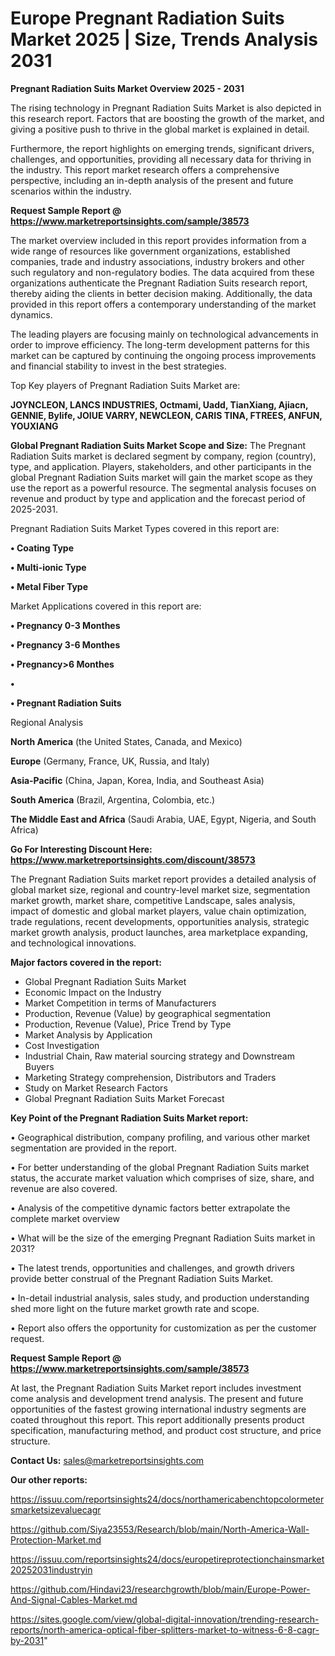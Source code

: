 # Europe Pregnant Radiation Suits Market 2025 | Size, Trends Analysis 2031

<Strong> Pregnant Radiation Suits Market Overview 2025 - 2031</strong>

The rising technology in Pregnant Radiation Suits Market is also depicted in this research report. Factors that are boosting the growth of the market, and giving a positive push to thrive in the global market is explained in detail.

Furthermore, the report highlights on emerging trends, significant drivers, challenges, and opportunities, providing all necessary data for thriving in the industry. This report market research offers a comprehensive perspective, including an in-depth analysis of the present and future scenarios within the industry.

<strong>Request Sample Report @ <a href=https://www.marketreportsinsights.com/sample/38573>https://www.marketreportsinsights.com/sample/38573</a></strong>

The market overview included in this report provides information from a wide range of resources like government organizations, established companies, trade and industry associations, industry brokers and other such regulatory and non-regulatory bodies. The data acquired from these organizations authenticate the Pregnant Radiation Suits research report, thereby aiding the clients in better decision making. Additionally, the data provided in this report offers a contemporary understanding of the market dynamics.

The leading players are focusing mainly on technological advancements in order to improve efficiency. The long-term development patterns for this market can be captured by continuing the ongoing process improvements and financial stability to invest in the best strategies.

Top Key players of Pregnant Radiation Suits Market are:

<strong>JOYNCLEON, LANCS INDUSTRIES, Octmami, Uadd, TianXiang, Ajiacn, GENNIE, Bylife, JOIUE VARRY, NEWCLEON, CARIS TINA, FTREES, ANFUN, YOUXIANG</strong>

<strong><b>Global Pregnant Radiation Suits Market Scope and Size:</b></strong>
The Pregnant Radiation Suits market is declared segment by company, region (country), type, and application. Players, stakeholders, and other participants in the global Pregnant Radiation Suits market will gain the market scope as they use the report as a powerful resource. The segmental analysis focuses on revenue and product by type and application and the forecast period of 2025-2031.

Pregnant Radiation Suits Market Types covered in this report are:

<strong>•  Coating Type

•  Multi-ionic Type

•  Metal Fiber Type</strong>

Market Applications covered in this report are:

<strong>•  Pregnancy 0-3 Monthes

•  Pregnancy 3-6 Monthes

•  Pregnancy>6 Monthes

•  

•  Pregnant Radiation Suits</strong> 

Regional Analysis

<strong>North America</strong> (the United States, Canada, and Mexico)

<strong>Europe</strong> (Germany, France, UK, Russia, and Italy)

<strong>Asia-Pacific</strong> (China, Japan, Korea, India, and Southeast Asia)

<strong>South America</strong> (Brazil, Argentina, Colombia, etc.)

<strong>The Middle East and Africa</strong> (Saudi Arabia, UAE, Egypt, Nigeria, and South Africa)

<strong>Go For Interesting Discount Here: <a href=https://www.marketreportsinsights.com/discount/38573>https://www.marketreportsinsights.com/discount/38573</a></strong>

The Pregnant Radiation Suits market report provides a detailed analysis of global market size, regional and country-level market size, segmentation market growth, market share, competitive Landscape, sales analysis, impact of domestic and global market players, value chain optimization, trade regulations, recent developments, opportunities analysis, strategic market growth analysis, product launches, area marketplace expanding, and technological innovations.

<strong><b>Major factors covered in the report:</b></strong>
<ul>
  <li>Global Pregnant Radiation Suits Market </li>
  <li>Economic Impact on the Industry</li>
  <li>Market Competition in terms of Manufacturers</li>
  <li>Production, Revenue (Value) by geographical segmentation</li>
  <li>Production, Revenue (Value), Price Trend by Type</li>
  <li>Market Analysis by Application</li>
  <li>Cost Investigation</li>
  <li>Industrial Chain, Raw material sourcing strategy and Downstream Buyers</li>
  <li>Marketing Strategy comprehension, Distributors and Traders</li>
  <li>Study on Market Research Factors</li>
  <li>Global Pregnant Radiation Suits Market Forecast</li>
</ul>

<strong><b>Key Point of the Pregnant Radiation Suits Market report:</b></strong>

• Geographical distribution, company profiling, and various other market segmentation are provided in the report.

• For better understanding of the global Pregnant Radiation Suits market status, the accurate market valuation which comprises of size, share, and revenue are also covered.

• Analysis of the competitive dynamic factors better extrapolate the complete market overview

• What will be the size of the emerging Pregnant Radiation Suits market in 2031?

• The latest trends, opportunities and challenges, and growth drivers provide better construal of the Pregnant Radiation Suits Market.

• In-detail industrial analysis, sales study, and production understanding shed more light on the future market growth rate and scope.

• Report also offers the opportunity for customization as per the customer request.

<strong>Request Sample Report @ <a href=https://www.marketreportsinsights.com/sample/38573>https://www.marketreportsinsights.com/sample/38573</a></strong>

At last, the Pregnant Radiation Suits Market report includes investment come analysis and development trend analysis. The present and future opportunities of the fastest growing international industry segments are coated throughout this report. This report additionally presents product specification, manufacturing method, and product cost structure, and price structure.

<strong>Contact Us:</strong>
sales@marketreportsinsights.com

<strong>Our other reports:</strong>

<a href=https://issuu.com/reportsinsights24/docs/northamericabenchtopcolormetersmarketsizevaluecagr>https://issuu.com/reportsinsights24/docs/northamericabenchtopcolormetersmarketsizevaluecagr</a>

<a href=https://github.com/Siya23553/Research/blob/main/North-America-Wall-Protection-Market.md>https://github.com/Siya23553/Research/blob/main/North-America-Wall-Protection-Market.md</a>

<a href=https://issuu.com/reportsinsights24/docs/europetireprotectionchainsmarket20252031industryin>https://issuu.com/reportsinsights24/docs/europetireprotectionchainsmarket20252031industryin</a>

<a href=https://github.com/Hindavi23/researchgrowth/blob/main/Europe-Power-And-Signal-Cables-Market.md>https://github.com/Hindavi23/researchgrowth/blob/main/Europe-Power-And-Signal-Cables-Market.md</a>

<a href=https://sites.google.com/view/global-digital-innovation/trending-research-reports/north-america-optical-fiber-splitters-market-to-witness-6-8-cagr-by-2031>https://sites.google.com/view/global-digital-innovation/trending-research-reports/north-america-optical-fiber-splitters-market-to-witness-6-8-cagr-by-2031</a>"
